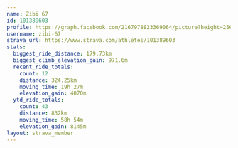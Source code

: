 ```yaml
---
name: Zibi 67
id: 101389603
profile: https://graph.facebook.com/2167978823369064/picture?height=256&width=256
username: zibi-67
strava_url: https://www.strava.com/athletes/101389603
stats:
  biggest_ride_distance: 179.73km
  biggest_climb_elevation_gain: 971.6m
  recent_ride_totals:
    count: 12
    distance: 324.25km
    moving_time: 19h 27m
    elevation_gain: 4070m
  ytd_ride_totals:
    count: 43
    distance: 832km
    moving_time: 58h 54m
    elevation_gain: 8145m
layout: strava_member
--- 
```

